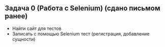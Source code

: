 ## Задача 0 (Работа с Selenium) (сдано письмом ранее)
- Найти сайт для тестов
- Записать с помощью Selenium тест (регистрация, добавление сущности)